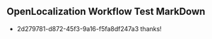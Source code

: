 ## OpenLocalization Workflow Test MarkDown
* 2d279781-d872-45f3-9a16-f5fa8df247a3 thanks!

<!--HONumber=Sep16_HO1-->


